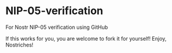 # NIP-05-verification
For Nostr NIP-05 verification using GitHub

If this works for you, you are welcome to fork it for yourself!
Enjoy, Nostriches!
